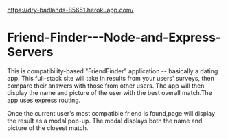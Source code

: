  https://dry-badlands-85651.herokuapp.com/

# Friend-Finder---Node-and-Express-Servers
This is compatibility-based "FriendFinder" application -- basically a dating app. This full-stack site will take in results from your users' surveys, then compare their answers with those from other users. The app will then display the name and picture of the user with the best overall match.The app uses express routing. 

Once the current user's most compatible friend is found,page will display the result as a modal pop-up.
The modal displays both the name and picture of the closest match.
